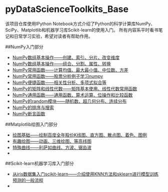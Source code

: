 # pyDataScienceToolkits_Base

该项目仓库使用IPython Notebook方式介绍了Python的科学计算库NumPy、SciPy、Matplotlib和机器学习库Scikit-learn的使用入门。
所有内容系平时看书笔记和日常学习实验，希望对读者有帮助作用。

##NumPy入门部分
* [NumPy数组基本操作——创建、索引、分片、改变维度](http://nbviewer.ipython.org/github/jasonding1354/pyDataScienceToolkits_Base/blob/master/NumPy/%281%29numpy_array_basis1.ipynb)
* [NumPy数组基本操作——组合、分割、属性、转换](http://nbviewer.ipython.org/github/jasonding1354/pyDataScienceToolkits_Base/blob/master/NumPy/%282%29numpy_array_basis2.ipynb)
* [NumPy常用函数——计算均值、最大最小值、中位数、方差](http://nbviewer.ipython.org/github/jasonding1354/pyDataScienceToolkits_Base/blob/master/NumPy/%283%29common_functions1.ipynb)
* [NumPy常用函数——股票分析例子学习numpy](http://nbviewer.ipython.org/github/jasonding1354/pyDataScienceToolkits_Base/blob/master/NumPy/%284%29common_functions2%E2%80%94%E2%80%94stock_analysis.ipynb)
* [NumPy便捷函数——相关性分析、多项式拟合等](http://nbviewer.ipython.org/github/jasonding1354/pyDataScienceToolkits_Base/blob/master/NumPy/%285%29convenience_function.ipynb)
* [NumPy的矩阵和线性代数——矩阵基本使用、线性代数常用函数](http://nbviewer.ipython.org/github/jasonding1354/pyDataScienceToolkits_Base/blob/master/NumPy/%286%29linear_algebra.ipynb)
* [NumPy通用函数——通用函数、算术运算、位操作和比较函数](http://nbviewer.ipython.org/github/jasonding1354/pyDataScienceToolkits_Base/blob/master/NumPy/%287%29universal_functions.ipynb)
* [NumPy的random模块——随机数、超几何分布、连续分布](http://nbviewer.ipython.org/github/jasonding1354/pyDataScienceToolkits_Base/blob/master/NumPy/%288%29random_module.ipynb)
* [NumPy的排序与搜索](http://nbviewer.ipython.org/github/jasonding1354/pyDataScienceToolkits_Base/blob/master/NumPy/%289%29sort_and_search.ipynb)
* [NumPy断言函数](http://nbviewer.ipython.org/github/jasonding1354/pyDataScienceToolkits_Base/blob/master/NumPy/%2810%29assert_function.ipynb)

##Matplotlib绘图入门部分
* [绘图基础——绘制百度全年股价K线图、直方图、散点图、着色、图例](http://nbviewer.ipython.org/github/jasonding1354/pyDataScienceToolkits_Base/blob/master/Matplotlib/%281%29plot_base.ipynb)
* [有趣绘图——动画、三维绘图、等高线图](http://nbviewer.ipython.org/github/jasonding1354/pyDataScienceToolkits_Base/blob/master/Matplotlib/%282%29interesting_plot.ipynb)
* [特殊曲线——利萨如曲线、方波、锯齿波](http://nbviewer.ipython.org/github/jasonding1354/pyDataScienceToolkits_Base/blob/master/Matplotlib/%283%29special_curves_plot.ipynb)
* []()

##Scikit-learn机器学习库入门部分
* [从iris数据集入门scikit-learn——介绍使用KNN方法和sklearn进行模型训练预测的一般流程](http://nbviewer.ipython.org/github/jasonding1354/pyDataScienceToolkits_Base/blob/master/Scikit-learn/%281%29getting_started_with_iris.ipynb)
* []()